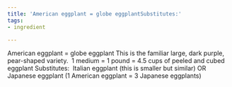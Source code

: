 ```yaml
---
title: 'American eggplant = globe eggplantSubstitutes:'
tags:
- ingredient

---
```

American eggplant = globe eggplant This is the familiar large, dark purple, pear-shaped variety.  1 medium = 1 pound = 4.5 cups of peeled and cubed eggplant Substitutes:  Italian eggplant (this is smaller but similar) OR Japanese eggplant (1 American eggplant = 3 Japanese eggplants)
